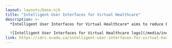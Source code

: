```yaml
---
layout: layouts/base.njk
title: "Intelligent User Interfaces for Virtual Healthcare"
description: >-
  *Intelligent User Interfaces for Virtual Healthcare* aims to reduce barriers to accessing healthcare through inclusive guidelines for (virtual or in-person) healthcare and an approach to personalization in these settings.

  ![Intelligent User Interfaces for Virtual Healthcare logo](/media/inclusive-virtual-healthcare.png)
link: https://idrc.ocadu.ca/intelligent-user-interfaces-for-virtual-healthcare/
---
```

